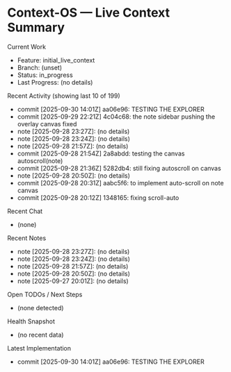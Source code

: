 # Context-OS — Live Context Summary

Current Work
- Feature: initial_live_context
- Branch: (unset)
- Status: in_progress
- Last Progress: (no details)

Recent Activity (showing last 10 of 199)
- commit [2025-09-30 14:01Z] aa06e96: TESTING THE EXPLORER
- commit [2025-09-29 22:21Z] 4c04c68: the note sidebar pushing the overlay canvas fixed
- note [2025-09-28 23:27Z]: (no details)
- note [2025-09-28 23:24Z]: (no details)
- note [2025-09-28 21:57Z]: (no details)
- commit [2025-09-28 21:54Z] 2a8abdd: testing the canvas autoscroll(note)
- commit [2025-09-28 21:36Z] 5282db4: still fixing autoscroll on canvas
- note [2025-09-28 20:50Z]: (no details)
- commit [2025-09-28 20:31Z] aabc5f6: to implement auto-scroll on note canvas
- commit [2025-09-28 20:12Z] 1348165: fixing scroll-auto

Recent Chat
- (none)

Recent Notes
- note [2025-09-28 23:27Z]: (no details)
- note [2025-09-28 23:24Z]: (no details)
- note [2025-09-28 21:57Z]: (no details)
- note [2025-09-28 20:50Z]: (no details)
- note [2025-09-27 20:01Z]: (no details)

Open TODOs / Next Steps
- (none detected)

Health Snapshot
- (no recent data)

Latest Implementation
- commit [2025-09-30 14:01Z] aa06e96: TESTING THE EXPLORER
